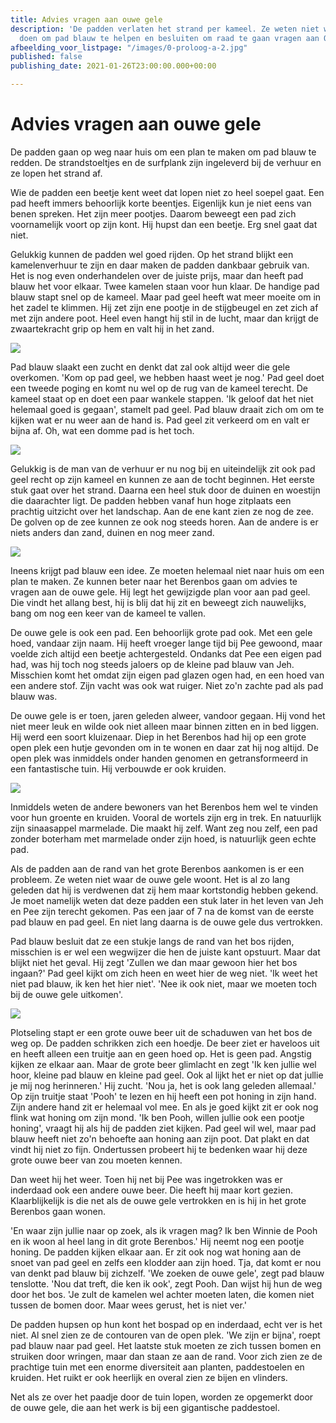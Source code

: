 ```yaml
---
title: Advies vragen aan ouwe gele
description: 'De padden verlaten het strand per kameel. Ze weten niet wat ze moeten
  doen om pad blauw te helpen en besluiten om raad te gaan vragen aan Ouwe Gele. '
afbeelding_voor_listpage: "/images/0-proloog-a-2.jpg"
published: false
publishing_date: 2021-01-26T23:00:00.000+00:00

---
```

# Advies vragen aan ouwe gele

De padden gaan op weg naar huis om een plan te maken om pad blauw te redden. De strandstoeltjes en de surfplank zijn ingeleverd bij de verhuur en ze lopen het strand af.

Wie de padden een beetje kent weet dat lopen niet zo heel soepel gaat. Een pad heeft immers behoorlijk korte beentjes. Eigenlijk kun je niet eens van benen spreken. Het zijn meer pootjes. Daarom beweegt een pad zich voornamelijk voort op zijn kont. Hij hupst dan een beetje. Erg snel gaat dat niet.

Gelukkig kunnen de padden wel goed rijden. Op het strand blijkt een kamelenverhuur te zijn en daar maken de padden dankbaar gebruik van. Het is nog even onderhandelen over de juiste prijs, maar dan heeft pad blauw het voor elkaar. Twee kamelen staan voor hun klaar. De handige pad blauw stapt snel op de kameel. Maar pad geel heeft wat meer moeite om in het zadel te klimmen. Hij zet zijn ene pootje in de stijgbeugel en zet zich af met zijn andere poot. Heel even hangt hij stil in de lucht, maar dan krijgt de zwaartekracht grip op hem en valt hij in het zand.

![](/images/1-pad-valt-van-kameel-a.jpg)

Pad blauw slaakt een zucht en denkt dat zal ook altijd weer die gele overkomen. 'Kom op pad geel, we hebben haast weet je nog.' Pad geel doet een tweede poging en komt nu wel op de rug van de kameel terecht. De kameel staat op en doet een paar wankele stappen. 'Ik geloof dat het niet helemaal goed is gegaan', stamelt pad geel. Pad blauw draait zich om om te kijken wat er nu weer aan de hand is. Pad geel zit verkeerd om en valt er bijna af. Oh, wat een domme pad is het toch.

![](/images/2-pad-achterste-voren-a.jpg)

Gelukkig is de man van de verhuur er nu nog bij en uiteindelijk zit ook pad geel recht op zijn kameel en kunnen ze aan de tocht beginnen. Het eerste stuk gaat over het strand. Daarna een heel stuk door de duinen en woestijn die daarachter ligt. De padden hebben vanaf hun hoge zitplaats een prachtig uitzicht over het landschap. Aan de ene kant zien ze nog de zee. De golven op de zee kunnen ze ook nog steeds horen. Aan de andere is er niets anders dan zand, duinen en nog meer zand.

![](/images/3-kamelen-karavaan-a.jpg)

Ineens krijgt pad blauw een idee. Ze moeten helemaal niet naar huis om een plan te maken. Ze kunnen beter naar het Berenbos gaan om advies te vragen aan de ouwe gele. Hij legt het gewijzigde plan voor aan pad geel. Die vindt het allang best, hij is blij dat hij zit en beweegt zich nauwelijks, bang om nog een keer van de kameel te vallen.

De ouwe gele is ook een pad. Een behoorlijk grote pad ook. Met een gele hoed, vandaar zijn naam. Hij heeft vroeger lange tijd bij Pee gewoond, maar voelde zich altijd een beetje achtergesteld. Ondanks dat Pee een eigen pad had, was hij toch nog steeds jaloers op de kleine pad blauw van Jeh. Misschien komt het omdat zijn eigen pad glazen ogen had, en een hoed van een andere stof. Zijn vacht was ook wat ruiger. Niet zo'n zachte pad als pad blauw was.

De ouwe gele is er toen, jaren geleden alweer, vandoor gegaan. Hij vond het niet meer leuk en wilde ook niet alleen maar binnen zitten en in bed liggen. Hij werd een soort kluizenaar. Diep in het Berenbos had hij op een grote open plek een hutje gevonden om in te wonen en daar zat hij nog altijd. De open plek was inmiddels onder handen genomen en getransformeerd in een fantastische tuin. Hij verbouwde er ook kruiden.

![](/images/4-ouwe-gele-in-de-moestuin-a.jpg)

Inmiddels weten de andere bewoners van het Berenbos hem wel te vinden voor hun  groente en kruiden. Vooral de wortels zijn erg in trek. En natuurlijk zijn sinaasappel marmelade. Die maakt hij zelf. Want zeg nou zelf, een pad zonder boterham met marmelade onder zijn hoed, is natuurlijk geen echte pad.

Als de padden aan de rand van het grote Berenbos aankomen is er een probleem. Ze weten niet waar de ouwe gele woont. Het is al zo lang geleden dat hij is verdwenen dat zij hem maar kortstondig hebben gekend. Je moet namelijk weten dat deze padden een stuk later in het leven van Jeh en Pee zijn terecht gekomen. Pas een jaar of 7 na de komst van de eerste pad blauw en pad geel. En niet lang daarna is de ouwe gele dus vertrokken.

Pad blauw besluit dat ze een stukje langs de rand van het bos rijden, misschien is er wel een wegwijzer die hen de juiste kant opstuurt. Maar dat blijkt niet het geval. Hij zegt 'Zullen we dan maar gewoon hier het bos ingaan?' Pad geel kijkt om zich heen en weet hier de weg niet. 'Ik weet het niet pad blauw, ik ken het hier niet'. 'Nee ik ook niet, maar we moeten toch bij de ouwe gele uitkomen'.

![](/images/5-pad-en-pad-en-pooh-a.jpg)

Plotseling stapt er een grote ouwe beer uit de schaduwen van het bos de weg op. De padden schrikken zich een hoedje. De beer ziet er haveloos uit en heeft alleen een truitje aan en geen hoed op. Het is geen pad. Angstig kijken ze elkaar aan. Maar de grote beer glimlacht en zegt 'Ik ken jullie wel hoor, kleine pad blauw en kleine pad geel. Ook al lijkt het er niet op dat jullie je mij nog herinneren.' Hij zucht. 'Nou ja, het is ook lang geleden allemaal.' Op zijn truitje staat 'Pooh' te lezen en hij heeft een pot honing in zijn hand. Zijn andere hand zit er helemaal vol mee. En als je goed kijkt zit er ook nog flink wat honing om zijn mond. 'Ik ben Pooh, willen jullie ook een pootje honing', vraagt hij als hij de padden ziet kijken. Pad geel wil wel, maar pad blauw heeft niet zo'n behoefte aan honing aan zijn poot. Dat plakt en dat vindt hij niet zo fijn. Ondertussen probeert hij te bedenken waar hij deze grote ouwe beer van zou moeten kennen.

Dan weet hij het weer. Toen hij net bij Pee was ingetrokken was er inderdaad ook een andere ouwe beer. Die heeft hij maar kort gezien. Klaarblijkelijk is die net als de ouwe gele vertrokken en is hij in het grote Berenbos gaan wonen.

'En waar zijn jullie naar op zoek, als ik vragen mag? Ik ben Winnie de Pooh en ik woon al heel lang in dit grote Berenbos.' Hij neemt nog een pootje honing. De padden kijken elkaar aan. Er zit ook nog wat honing aan de snoet van pad geel en zelfs een klodder aan zijn hoed. Tja, dat komt er nou van denkt pad blauw bij zichzelf. 'We zoeken de ouwe gele', zegt pad blauw tenslotte. 'Nou dat treft, die ken ik ook', zegt Pooh. Dan wijst hij hun de weg door het bos. 'Je zult de kamelen wel achter moeten laten, die komen niet tussen de bomen door. Maar wees gerust, het is niet ver.'

De padden hupsen op hun kont het bospad op en inderdaad, echt ver is het niet. Al snel zien ze de contouren van de open plek. 'We zijn er bijna', roept pad blauw naar pad geel. Het laatste stuk moeten ze zich tussen bomen en struiken door wringen, maar dan staan ze aan de rand. Voor zich zien ze de prachtige tuin met een enorme diversiteit aan planten, paddestoelen en kruiden. Het ruikt er ook heerlijk en overal zien ze bijen en vlinders.

Net als ze over het paadje door de tuin lopen, worden ze opgemerkt door de ouwe gele, die aan het werk is bij een gigantische paddestoel.